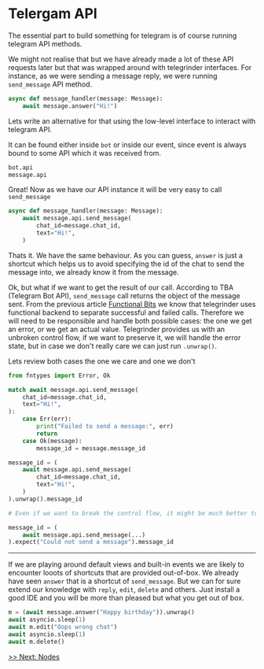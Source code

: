 # Telergam API

The essential part to build something for telegram is of course running telegram API methods.

We might not realise that but we have already made a lot of these API requests later but that was wrapped around with telegrinder interfaces. For instance, as we were sending a message reply, we were running `send_message` API method.

```python
async def message_handler(message: Message):
    await message.answer("Hi!")
```

Lets write an alternative for that using the low-level interface to interact with telegram API.

It can be found either inside `bot` or inside our event, since event is always bound to some API which it was received from.

```python
bot.api
message.api
```

Great! Now as we have our API instance it will be very easy to call `send_message`

```python
async def message_handler(message: Message):
    await message.api.send_message(
        chat_id=message.chat_id,
        text="Hi!",
    )
```

Thats it. We have the same behaviour. As you can guess, `answer` is just a shortcut which helps us to avoid specifying the id of the chat to send the message into, we already know it from the message.

Ok, but what if we want to get the result of our call. According to TBA (Telegram Bot API), `send_message` call returns the object of the message sent. From the previous article [Functional Bits](3_functional_bits.md) we know that telegrinder uses functional backend to separate successful and failed calls. Therefore we will need to be responsible and handle both possible cases: the one we get an error, or we get an actual value. Telegrinder provides us with an unbroken control flow, if we want to preserve it, we will handle the error state, but in case we don't really care we can just run `.unwrap()`.

Lets review both cases the one we care and one we don't

```python
from fntypes import Error, Ok

match await message.api.send_message(
    chat_id=message.chat_id,
    text="Hi!",
):
    case Err(err):
        print("Failed to send a message:", err)
        return
    case Ok(message):
        message_id = message.message_id
```

```python
message_id = (
    await message.api.send_message(
        chat_id=message.chat_id,
        text="Hi!",
    )
).unwrap().message_id

# Even if we want to break the control flow, it might be much better to directly specify why the error happened (either with custom exception class or just a simple detail information). To transform the raising exception into something more detailed, we use expect

message_id = (
    await message.api.send_message(...)
).expect("Could not send a message").message_id
```

---

If we are playing around default views and built-in events we are likely to encounter looots of shortcuts that are provided out-of-box. We already have seen `answer` that is a shortcut of `send_message`. But we can for sure extend our knowledge with `reply`, `edit`, `delete` and others. Just install a good IDE and you will be more than pleased but what you get out of box.

```python
m = (await message.answer("Happy birthday")).unwrap()
await asyncio.sleep(1)
await m.edit("Oops wrong chat")
await asyncio.sleep(1)
await m.delete()
```

[>> Next: Nodes](5_nodes.md)
